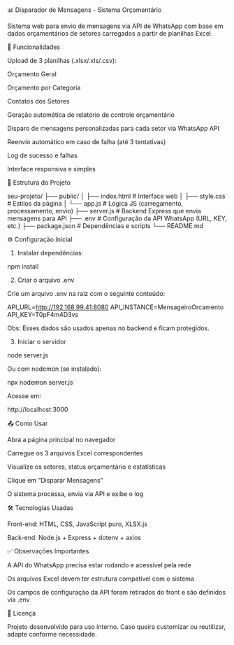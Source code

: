 📊 Disparador de Mensagens - Sistema Orçamentário

Sistema web para envio de mensagens via API de WhatsApp com base em dados orçamentários de setores carregados a partir de planilhas Excel.

🚀 Funcionalidades

Upload de 3 planilhas (.xlsx/.xls/.csv):

Orçamento Geral

Orçamento por Categoria

Contatos dos Setores

Geração automática de relatório de controle orçamentário

Disparo de mensagens personalizadas para cada setor via WhatsApp API

Reenvio automático em caso de falha (até 3 tentativas)

Log de sucesso e falhas

Interface responsiva e simples

📁 Estrutura do Projeto

seu-projeto/
├── public/
│   ├── index.html       # Interface web
│   ├── style.css        # Estilos da página
│   └── app.js           # Lógica JS (carregamento, processamento, envio)
├── server.js            # Backend Express que envia mensagens para API
├── .env                 # Configuração da API WhatsApp (URL, KEY, etc.)
├── package.json         # Dependências e scripts
└── README.md

⚙️ Configuração Inicial

1. Instalar dependências:

npm install

2. Criar o arquivo .env

Crie um arquivo .env na raiz com o seguinte conteúdo:

API_URL=http://192.168.99.41:8080
API_INSTANCE=MensageiroOrcamento
API_KEY=T0pF4m4D3vs

Obs: Esses dados são usados apenas no backend e ficam protegidos.

3. Iniciar o servidor

node server.js

Ou com nodemon (se instalado):

npx nodemon server.js

Acesse em:

http://localhost:3000

📤 Como Usar

Abra a página principal no navegador

Carregue os 3 arquivos Excel correspondentes

Visualize os setores, status orçamentário e estatísticas

Clique em “Disparar Mensagens”

O sistema processa, envia via API e exibe o log

🛠 Tecnologias Usadas

Front-end: HTML, CSS, JavaScript puro, XLSX.js

Back-end: Node.js + Express + dotenv + axios

✅ Observações Importantes

A API do WhatsApp precisa estar rodando e acessível pela rede

Os arquivos Excel devem ter estrutura compatível com o sistema

Os campos de configuração da API foram retirados do front e são definidos via .env

📄 Licença

Projeto desenvolvido para uso interno. Caso queira customizar ou reutilizar, adapte conforme necessidade.